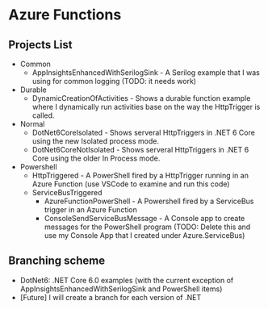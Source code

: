 # Azure Functions

## Projects List
- Common
   - AppInsightsEnhancedWithSerilogSink - A Serilog example that I was using for common logging (TODO: it needs work)
- Durable 
   - DynamicCreationOfActivities - Shows a durable function example where I dynamically run activities base on the way the HttpTrigger is called.
- Normal
   - DotNet6CoreIsolated - Shows serveral HttpTriggers in .NET 6 Core using the new Isolated process mode.
   - DotNet6CoreNotIsolated - Shows serveral HttpTriggers in .NET 6 Core using the older In Process mode.
- Powershell 
   - HttpTriggered - A PowerShell fired by a HttpTrigger running in an Azure Function (use VSCode to examine and run this code)
   - ServiceBusTriggered 
      - AzureFunctionPowerShell - A Powershell fired by a ServiceBus trigger in an Azure Function
      - ConsoleSendServiceBusMessage - A Console app to create messages for the PowerShell program (TODO: Delete this and use my Console App that I created under Azure.ServiceBus)

## Branching scheme
- DotNet6: .NET Core 6.0 examples (with the current exception of AppInsightsEnhancedWithSerilogSink and PowerShell items)
- [Future] I will create a branch for each version of .NET 
